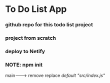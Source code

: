 # To Do List App

### github repo for this todo list project
### project from scratch
### deploy to Netify


### NOTE: npm init 
  main---> remove replace _default "src/index.js"_
